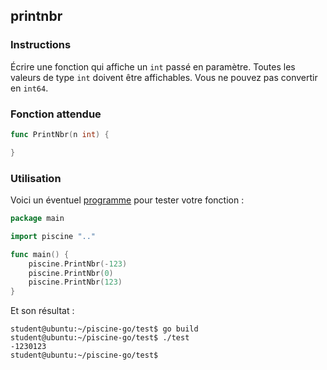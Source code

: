 ## printnbr

### Instructions

Écrire une fonction qui affiche un `int` passé en paramètre.
Toutes les valeurs de type `int` doivent être affichables.
Vous ne pouvez pas convertir en `int64`.

### Fonction attendue

```go
func PrintNbr(n int) {

}
```

### Utilisation

Voici un éventuel [programme](TODO-LINK) pour tester votre fonction :

```go
package main

import piscine ".."

func main() {
	piscine.PrintNbr(-123)
	piscine.PrintNbr(0)
	piscine.PrintNbr(123)
}
```

Et son résultat :

```console
student@ubuntu:~/piscine-go/test$ go build
student@ubuntu:~/piscine-go/test$ ./test
-1230123
student@ubuntu:~/piscine-go/test$
```
